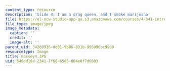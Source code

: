 ```yaml
---
content_type: resource
description: 'Slide 4: I am a drag queen, and I smoke marijuana'
file: https://ol-ocw-studio-app-qa.s3.amazonaws.com/courses/4-341-introduction-to-photography-fall-2002/646dd18d23417f686505004e0f7d6003_massey4.JPG
file_type: image/jpeg
image_metadata:
  caption: ''
  credit: ''
  image-alt: ''
parent_uid: 34260936-dd81-9b86-831b-996996bc9909
resourcetype: Image
title: massey4.JPG
uid: 646dd18d-2341-7f68-6505-004e0f7d6003
---
```

